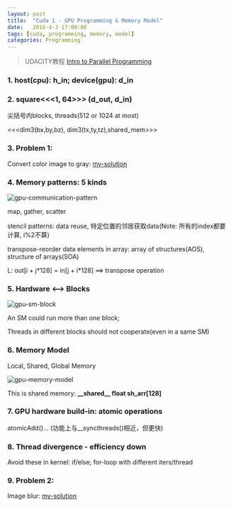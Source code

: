 ```yaml
---
layout: post
title:  "Cuda 1 - GPU Programming & Memory Model"
date:   2016-4-3 17:00:00
tags: [cuda, programming, memory, model]
categories: Programming
---
```


> UDACITY教程 [Intro to Parallel Programming][link] 

[link]: https://www.udacity.com/wiki/cs344

### 1. host(cpu): h_in;  device(gpu): d_in

### 2. square\<\<\<1, 64\>\>\> (d_out, d_in)
尖括号内blocks, threads(512 or 1024 at most)

\<\<\<dim3(bx,by,bz), dim3(tx,ty,tz),shared_mem\>\>\>

### 3. Problem 1:
Convert color image to gray:
[my-solution](https://github.com/wykvictor/cs344-udacity/commit/c9205c5515dcb37426086742ef52adca093d7228)

### 4. Memory patterns: 5 kinds
![gpu-communication-pattern](http://7xno5y.com1.z0.glb.clouddn.com/gpu-communication-pattern.png)

map, gather, scatter

stencil patterns: data reuse, 特定位置的邻居获取data(Note: 所有的index都要计算, i%2不算)

transpose-reorder data elements in array: array of structures(AOS), structure of arrays(SOA)

L: out[i + j\*128] = in[j + i\*128] ==> transpose operation

### 5. Hardware <--> Blocks
![gpu-sm-block](http://7xno5y.com1.z0.glb.clouddn.com/gpu-sm-block.png)

An SM could run more than one block;

Threads in different blocks should not cooperate(even in a same SM)

### 6. Memory Model
Local, Shared, Global Memory

![gpu-memory-model](http://7xno5y.com1.z0.glb.clouddn.com/gpu-memory-model.png)

This is shared memory: **\_\_shared\_\_ float sh_arr[128]**

### 7. GPU hardware build-in: atomic operations
atomicAdd()... (功能上与\_\_syncthreads()相近，但更快)

### 8. Thread divergence - efficiency down
Avoid these in kernel: if/else; for-loop with different iters/thread

### 9. Problem 2:
Image blur:
[my-solution](https://github.com/wykvictor/cs344-udacity/blob/master/Problem%20Sets/Problem%20Set%202/student_func.cu)
